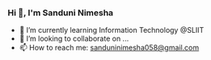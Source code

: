### Hi 👋, I'm Sanduni Nimesha

- 🌱 I’m currently learning Information Technology @SLIIT
- 👯 I’m looking to collaborate on ...
- 📫 How to reach me: sanduninimesha058@gmail.com
